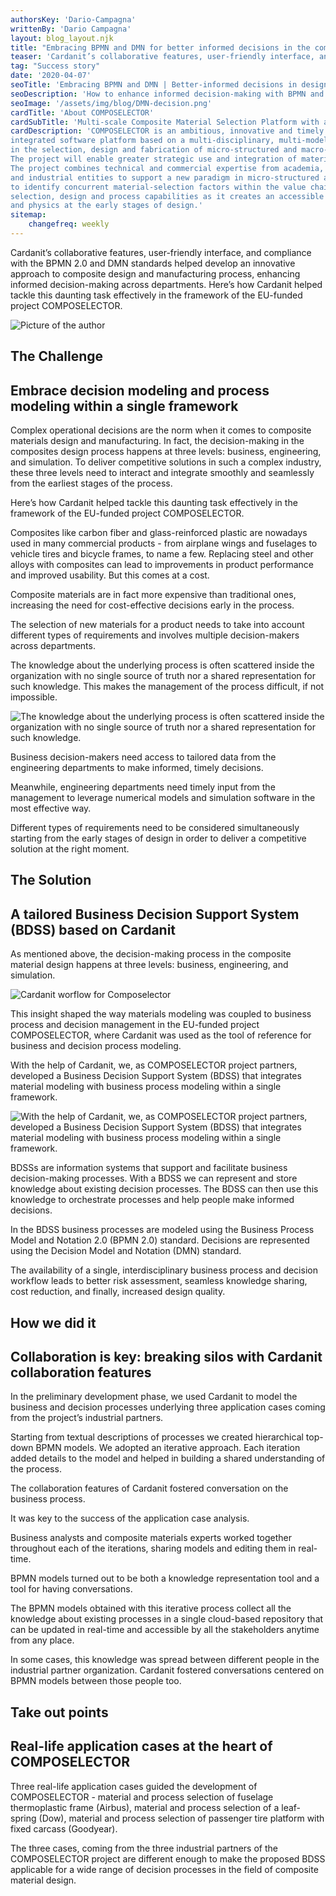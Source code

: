 ```yaml
---
authorsKey: 'Dario-Campagna'
writtenBy: 'Dario Campagna'
layout: blog_layout.njk
title: "Embracing BPMN and DMN for better informed decisions in the composite materials design"
teaser: 'Cardanit’s collaborative features, user-friendly interface, and compliance with the BPMN 2.0 and DMN standards helped develop an innovative approach to composite design and manufacturing process, enhancing informed decision-making across departments. Here’s how Cardanit helped tackle this daunting task effectively in the framework of the EU-funded project COMPOSELECTOR.'
tag: "Success story"
date: '2020-04-07'
seoTitle: 'Embracing BPMN and DMN | Better-informed decisions in design'
seoDescription: 'How to enhance informed decision-making with BPMN and DMN.'
seoImage: '/assets/img/blog/DMN-decision.png'
cardTitle: 'About COMPOSELECTOR'
cardSubTitle: 'Multi-scale Composite Material Selection Platform with a Seamless Integration of Materials Models and Multidisciplinary Design Framework'
cardDescription: 'COMPOSELECTOR is an ambitious, innovative and timely project to develop, demonstrate and assess an 
integrated software platform based on a multi-disciplinary, multi-model and multi-field approach for decision-making 
in the selection, design and fabrication of micro-structured and macro-structured polymer-matrix composite materials. 
The project will enable greater strategic use and integration of materials and process modelling in business processes. 
The project combines technical and commercial expertise from academia, a Research and Technological Organisation (RTO) 
and industrial entities to support a new paradigm in micro-structured and macro-structured PMCs selection where it is crucial 
to identify concurrent material-selection factors within the value chain. The achievements of this project will improve material 
selection, design and process capabilities as it creates an accessible platform for the use of computational materials science 
and physics at the early stages of design.'
sitemap:
    changefreq: weekly
---
```


Cardanit’s collaborative features, user-friendly interface, and compliance with the BPMN 2.0 and DMN standards helped develop an innovative approach to composite design and manufacturing process, enhancing informed decision-making across departments. Here’s how Cardanit helped tackle this daunting task effectively in the framework of the EU-funded project COMPOSELECTOR.

<Image
        src="/images/DMN-decision.png"
        alt="Picture of the author"
        width={500}
        height={500}
      />

## The Challenge 

## Embrace decision modeling and process modeling within a single framework 

Complex operational decisions are the norm when it comes to composite materials design and manufacturing. In fact, the decision-making in the composites design process happens at three levels: business, engineering, and simulation. To deliver competitive solutions in such a complex industry, these three levels need to interact and integrate smoothly and seamlessly from the earliest stages of the process.

Here’s how Cardanit helped tackle this daunting task effectively in the framework of the EU-funded project COMPOSELECTOR.

Composites like carbon fiber and glass-reinforced plastic are nowadays used in many commercial products - from airplane wings and fuselages to vehicle tires and bicycle frames, to name a few. Replacing steel and other alloys with composites can lead to improvements in product performance and improved usability. But this comes at a cost.

Composite materials are in fact more expensive than traditional ones, increasing the need for cost-effective decisions early in the process.

The selection of new materials for a product needs to take into account different types of requirements and involves multiple decision-makers across departments.

The knowledge about the underlying process is often scattered inside the organization with no single source of truth nor a shared representation for such knowledge. This makes the management of the process difficult, if not impossible.

<Image
        src="/images/quotes-Cardanit-Composelector-1.png"
        alt="The knowledge about the underlying process is often scattered inside the organization with no single source of truth nor a shared representation for such knowledge."
        width={500}
        height={500}
      />

Business decision-makers need access to tailored data from the engineering departments to make informed, timely decisions.

Meanwhile, engineering departments need timely input from the management to leverage numerical models and simulation software in the most effective way.

Different types of requirements need to be considered simultaneously starting from the early stages of design in order to deliver a competitive solution at the right moment.

## The Solution 
## A tailored Business Decision Support System (BDSS) based on Cardanit

As mentioned above, the decision-making process in the composite material design happens at three levels: business, engineering, and simulation.

<Image
        src="/images/Cardanit-workflow-Composelector.png"
        alt="Cardanit worflow for Composelector"
        width={500}
        height={500}
      />

This insight shaped the way materials modeling was coupled to business process and decision management in the EU-funded project COMPOSELECTOR, where Cardanit was used as the tool of reference for business and decision process modeling.

With the help of Cardanit, we, as COMPOSELECTOR project partners, developed a Business Decision Support System (BDSS) that integrates material modeling with business process modeling within a single framework.


<Image
        src="/images/quotes-Cardanit-Composelector-2.png"
        alt="With the help of Cardanit, we, as COMPOSELECTOR project partners, developed a Business Decision Support System (BDSS) that integrates material modeling with business process modeling within a single framework."
        width={500}
        height={500}
      />

BDSSs are information systems that support and facilitate business decision-making processes. With a BDSS we can represent and store knowledge about existing decision processes. The BDSS can then use this knowledge to orchestrate processes and help people make informed decisions.

In the BDSS business processes are modeled using the Business Process Model and Notation 2.0 (BPMN 2.0) standard. Decisions are represented using the Decision Model and Notation (DMN) standard.

The availability of a single, interdisciplinary business process and decision workflow leads to better risk assessment, seamless knowledge sharing, cost reduction, and finally, increased design quality.

## How we did it 
## Collaboration is key: breaking silos with Cardanit collaboration features 
In the preliminary development phase, we used Cardanit to model the business and decision processes underlying three application cases coming from the project’s industrial partners.

Starting from textual descriptions of processes we created hierarchical top-down BPMN models. We adopted an iterative approach. Each iteration added details to the model and helped in building a shared understanding of the process.

The collaboration features of Cardanit fostered conversation on the business process.

It was key to the success of the application case analysis.

Business analysts and composite materials experts worked together throughout each of the iterations, sharing models and editing them in real-time.

BPMN models turned out to be both a knowledge representation tool and a tool for having conversations.

The BPMN models obtained with this iterative process collect all the knowledge about existing processes in a single cloud-based repository that can be updated in real-time and accessible by all the stakeholders anytime from any place.

In some cases, this knowledge was spread between different people in the industrial partner organization. Cardanit fostered conversations centered on BPMN models between those people too.

## Take out points 
## Real-life application cases at the heart of COMPOSELECTOR 
Three real-life application cases guided the development of COMPOSELECTOR - material and process selection of fuselage thermoplastic frame (Airbus), material and process selection of a leaf-spring (Dow), material and process selection of passenger tire platform with fixed carcass (Goodyear).

The three cases, coming from the three industrial partners of the COMPOSELECTOR project are different enough to make the proposed BDSS applicable for a wide range of decision processes in the field of composite material design.
